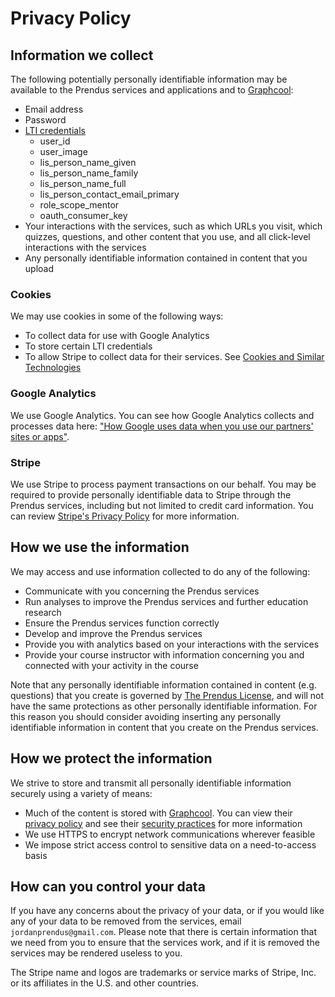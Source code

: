 # Privacy Policy

## Information we collect

The following potentially personally identifiable information may be available to the Prendus services and applications and to [Graphcool](https://www.graph.cool/):

* Email address
* Password
* [LTI credentials](https://www.imsglobal.org/specs/ltiv1p1p1/implementation-guide#toc-3)
  * user_id
  * user_image
  * lis_person_name_given
  * lis_person_name_family
  * lis_person_name_full
  * lis_person_contact_email_primary
  * role_scope_mentor
  * oauth_consumer_key
* Your interactions with the services, such as which URLs you visit, which quizzes, questions, and other content that you use, and all click-level interactions with the services
* Any personally identifiable information contained in content that you upload

### Cookies

We may use cookies in some of the following ways:

* To collect data for use with Google Analytics
* To store certain LTI credentials
* To allow Stripe to collect data for their services. See [Cookies and Similar Technologies](https://stripe.com/cookies-policy/legal)

### Google Analytics

We use Google Analytics. You can see how Google Analytics collects and processes data here: ["How Google uses data when you use our partners' sites or apps"](https://www.google.com/policies/privacy/partners/).

### Stripe

We use Stripe to process payment transactions on our behalf. You may be required to provide personally identifiable data to Stripe through the Prendus services, including but not limited to credit card information. You can review [Stripe's Privacy Policy](https://stripe.com/us/privacy/) for more information.

## How we use the information

We may access and use information collected to do any of the following:

* Communicate with you concerning the Prendus services
* Run analyses to improve the Prendus services and further education research
* Ensure the Prendus services function correctly
* Develop and improve the Prendus services
* Provide you with analytics based on your interactions with the services
* Provide your course instructor with information concerning you and connected with your activity in the course

Note that any personally identifiable information contained in content (e.g. questions) that you create is governed by [The Prendus License](https://github.com/Prendus/content/blob/master/the-prendus-license.md), and will not have the same protections as other personally identifiable information. For this reason you should consider avoiding inserting any personally identifiable information in content that you create on the Prendus services.

## How we protect the information

We strive to store and transmit all personally identifiable information securely using a variety of means:

* Much of the content is stored with [Graphcool](https://www.graph.cool/). You can view their [privacy policy](https://github.com/graphcool/content/blob/master/static/legal/terms.md#privacy-policy) and see their [security practices](https://github.com/graphcool/content/blob/master/static/legal/terms.md#security) for more information
* We use HTTPS to encrypt network communications wherever feasible
* We impose strict access control to sensitive data on a need-to-access basis

## How can you control your data

If you have any concerns about the privacy of your data, or if you would like any of your data to be removed from the services, email `jordanprendus@gmail.com`. Please note that there is certain information that we need from you to ensure that the services work, and if it is removed the services may be rendered useless to you.

The Stripe name and logos are trademarks or service marks of Stripe, Inc. or its affiliates in the U.S. and other countries.

